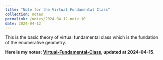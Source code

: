 ```yaml
---
title: "Note for the Virtual Fundamental Class"
collection: notes
permalink: /notes/2024-04-12-note-10
date: 2024-04-12
---
```

This is the basic theory of virtual fundamental class which is the fundation of the enumerative geometry.

**Here is my notes: [Virtual-Fundamental-Class](https://dvlxlwz.github.io/files/virtual-fundamental-class.pdf), updated at 2024-04-15**.

